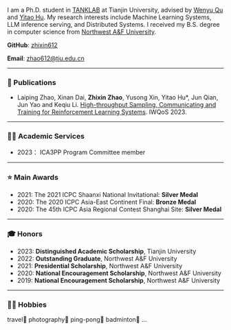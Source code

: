 I am a Ph.D. student in [TANKLAB](http://www.tjutanklab.com/) at Tianjin University, advised by [Wenyu Qu](http://cic.tju.edu.cn/faculty/wyqu/index.html) and [Yitao Hu](http://sugartom.com/). My research interests include Machine Learning Systems, LLM inference serving, and Distributed Systems. I received my B.S. degree in computer science from [Northwest A&F University](https://www.nwafu.edu.cn).

**GitHub**: [zhixin612](https://github.com/zhixin612)

**Email**: [zhao612@tju.edu.cn](mailto:zhao612@tju.edu.cn)

---
### 📑 Publications

* Laiping Zhao, Xinan Dai, **Zhixin Zhao**, Yusong Xin, Yitao Hu*, Jun Qian, Jun Yao and Keqiu Li. [High-throughput Sampling, Communicating and Training for Reinforcement Learning Systems](https://ieeexplore.ieee.org/document/10188703). IWQoS 2023.

---
### 👨‍🎓 Academic Services

* 2023： ICA3PP Program Committee member

---
### ⭐ Main Awards

* 2021: The 2021 ICPC Shaanxi National Invitational: **Silver Medal**
* 2020: The 2020 ICPC Asia-East Continent Final: **Bronze Medal**
* 2020: The 45th ICPC Asia Regional Contest Shanghai Site: **Silver Medal**

---
### 🎓 Honors 

* 2023: **Distinguished Academic Scholarship**, Tianjin University
* 2022: **Outstanding Graduate**, Northwest A&F University
* 2021: **Presidential Scholarship**, Northwest A&F University
* 2020: **National Encouragement Scholarship**, Northwest A&F University
* 2019: **National Encouragement Scholarship**, Northwest A&F University

---
### 🏃‍♂️ Hobbies

travel🚀  photography📸  ping-pong🏓  badminton🏸 ...

